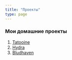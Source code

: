 ```yaml
---
title: "Проекты"
type: page
---
```



### Мои домашние проекты

1. [Tatooine](/projects/tatooine/)
2. [Hydra](/projects/hydra/)
3. [Bludhaven](/projects/bludhaven/)
